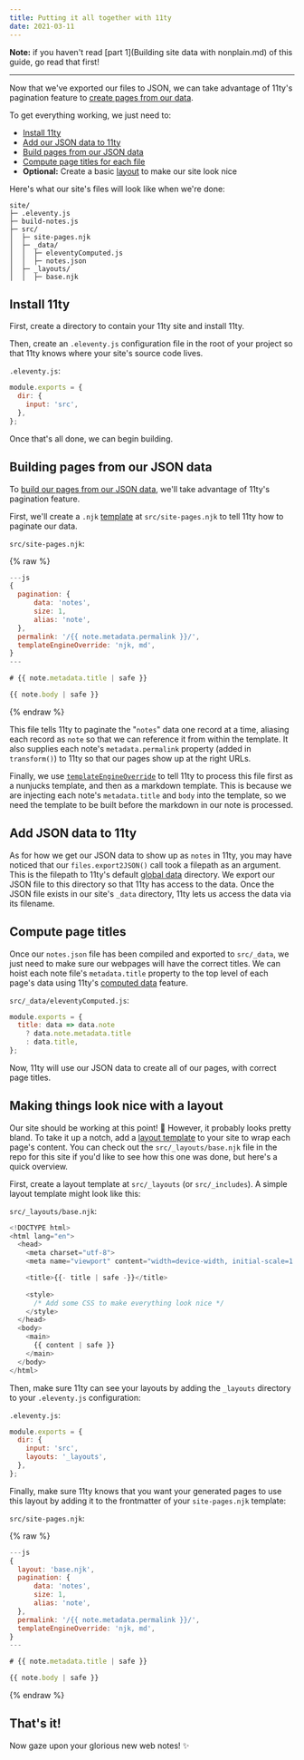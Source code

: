 ```yaml
---
title: Putting it all together with 11ty
date: 2021-03-11
---
```


**Note:** if you haven't read [part 1](Building site data with nonplain.md) of this guide, go read that first!

---

Now that we've exported our files to JSON, we can take advantage of 11ty's pagination feature to [create pages from our data](https://www.11ty.dev/docs/pages-from-data/).

To get everything working, we just need to:

- [Install 11ty](https://www.11ty.dev/docs/getting-started/)
- [Add our JSON data to 11ty](https://www.11ty.dev/docs/data-global/)
- [Build pages from our JSON data](https://www.11ty.dev/docs/pages-from-data/)
- [Compute page titles for each file](https://www.11ty.dev/docs/data-computed/)
- **Optional:** Create a basic [layout](https://www.11ty.dev/docs/layouts/) to make our site look nice

Here's what our site's files will look like when we're done:

```
site/
├─ .eleventy.js
├─ build-notes.js
├─ src/
│  ├─ site-pages.njk
│  ├─ _data/
│  │  ├─ eleventyComputed.js
│  │  ├─ notes.json
│  ├─ _layouts/
│  │  ├─ base.njk
```

## Install 11ty

First, create a directory to contain your 11ty site and install 11ty.

Then, create an `.eleventy.js` configuration file in the root of your project so that 11ty knows where your site's source code lives.

`.eleventy.js`:

```js
module.exports = {
  dir: {
    input: 'src',
  },
};
```

Once that's all done, we can begin building.

## Building pages from our JSON data

To [build our pages from our JSON data](https://www.11ty.dev/docs/pages-from-data/), we'll take advantage of 11ty's pagination feature.

First, we'll create a `.njk` [template](https://www.11ty.dev/docs/languages/nunjucks/) at `src/site-pages.njk` to tell 11ty how to paginate our data.

`src/site-pages.njk`:

{% raw %}
```js
---js
{
  pagination: {
      data: 'notes',
      size: 1,
      alias: 'note',
  },
  permalink: '/{{ note.metadata.permalink }}/',
  templateEngineOverride: 'njk, md',
}
---

# {{ note.metadata.title | safe }}

{{ note.body | safe }}
```
{% endraw %}

This file tells 11ty to paginate the "`notes`" data one record at a time, aliasing each record as `note` so that we can reference it from within the template. It also supplies each note's `metadata.permalink` property (added in `transform()`) to 11ty so that our pages show up at the right URLs.

Finally, we use [`templateEngineOverride`](https://www.11ty.dev/docs/languages/#overriding-the-template-language) to tell 11ty to process this file first as a nunjucks template, and then as a markdown template. This is because we are injecting each note's `metadata.title` and `body` into the template, so we need the template to be built before the markdown in our note is processed.

## Add JSON data to 11ty

As for how we get our JSON data to show up as `notes` in 11ty, you may have noticed that our `files.export2JSON()` call took a filepath as an argument. This is the filepath to 11ty's default [global data](https://www.11ty.dev/docs/data-global/) directory. We export our JSON file to this directory so that 11ty has access to the data. Once the JSON file exists in our site's `_data` directory, 11ty lets us access the data via its filename.

## Compute page titles

Once our `notes.json` file has been compiled and exported to `src/_data`, we just need to make sure our webpages will have the correct titles. We can hoist each note file's `metadata.title` property to the top level of each page's data using 11ty's [computed data](https://www.11ty.dev/docs/data-computed/) feature.

`src/_data/eleventyComputed.js`:

```js
module.exports = {
  title: data => data.note
    ? data.note.metadata.title
    : data.title,
};
```

Now, 11ty will use our JSON data to create all of our pages, with correct page titles.

## Making things look nice with a layout

Our site should be working at this point! 🎉 However, it probably looks pretty bland. To take it up a notch, add a [layout template](https://www.11ty.dev/docs/layouts/) to your site to wrap each page's content. You can check out the `src/_layouts/base.njk` file in the repo for this site if you'd like to see how this one was done, but here's a quick overview.

First, create a layout template at `src/_layouts` (or `src/_includes`). A simple layout template might look like this:

`src/_layouts/base.njk`:

```js
<!DOCTYPE html>
<html lang="en">
  <head>
    <meta charset="utf-8">
    <meta name="viewport" content="width=device-width, initial-scale=1.0">

    <title>{{- title | safe -}}</title>
    
    <style>
      /* Add some CSS to make everything look nice */
    </style>
  </head>
  <body>
    <main>
      {{ content | safe }}
    </main>
  </body>
</html>
```

Then, make sure 11ty can see your layouts by adding the `_layouts` directory to your `.eleventy.js` configuration:

`.eleventy.js`:

```js
module.exports = {
  dir: {
    input: 'src',
    layouts: '_layouts',
  },
};
```

Finally, make sure 11ty knows that you want your generated pages to use this layout by adding it to the frontmatter of your `site-pages.njk` template:

`src/site-pages.njk`:

{% raw %}
```js
---js
{
  layout: 'base.njk',
  pagination: {
      data: 'notes',
      size: 1,
      alias: 'note',
  },
  permalink: '/{{ note.metadata.permalink }}/',
  templateEngineOverride: 'njk, md',
}
---

# {{ note.metadata.title | safe }}

{{ note.body | safe }}
```
{% endraw %}

## That's it!

Now gaze upon your glorious new web notes! ✨
